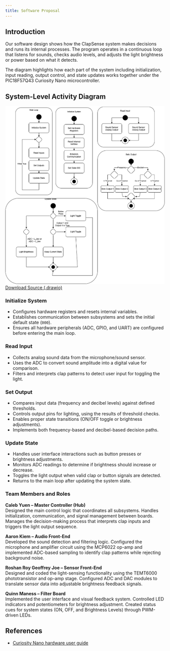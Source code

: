 ```yaml
---
title: Software Proposal
---
```


## Introduction

Our software design shows how the ClapSense system makes decisions and runs its internal processes. The program operates in a continuous loop that listens for sounds, checks audio levels, and adjusts the light brightness or power based on what it detects.

The diagram highlights how each part of the system including initialization, input reading, output control, and state updates works together under the PIC18F57Q43 Curiosity Nano microcontroller.


## System-Level Activity Diagram

![Software Proposal Diagram](image/SoftwareProposal.drawio.png)
[Download Source (.drawio)](https://drive.google.com/file/d/1XWd2HWFe6WUE2Gx3-sKtdRthA2hVnKsh/view?usp=sharing)

### Initialize System
* Configures hardware registers and resets internal variables.  
* Establishes communication between subsystems and sets the initial default state (`000`).  
* Ensures all hardware peripherals (ADC, GPIO, and UART) are configured before entering the main loop.


### Read Input
* Collects analog sound data from the microphone/sound sensor.  
* Uses the ADC to convert sound amplitude into a digital value for comparison.  
* Filters and interprets clap patterns to detect user input for toggling the light.


### Set Output
* Compares input data (frequency and decibel levels) against defined thresholds.  
* Controls output pins for lighting, using the results of threshold checks.  
* Enables proper state transitions (ON/OFF toggle or brightness adjustments).  
* Implements both frequency-based and decibel-based decision paths.


### Update State
* Handles user interface interactions such as button presses or brightness adjustments.  
* Monitors ADC readings to determine if brightness should increase or decrease.  
* Toggles the light output when valid clap or button signals are detected.  
* Returns to the main loop after updating the system state.


### Team Members and Roles

**Caleb Yuen – Master Controller (Hub)**  
  Designed the main control logic that coordinates all subsystems. Handles initialization, communication, and signal management between boards. Manages the decision-making process that interprets clap inputs and triggers the light output sequence.

**Aaron Kiem – Audio Front-End**  
  Developed the sound detection and filtering logic. Configured the microphone and amplifier circuit using the MCP6022 op-amp and implemented ADC-based sampling to identify clap patterns while rejecting background noise.

**Roshan Roy Geoffrey Joe – Sensor Front-End**  
  Designed and coded the light-sensing functionality using the TEMT6000 phototransistor and op-amp stage. Configured ADC and DAC modules to translate sensor data into adjustable brightness feedback signals.

**Quinn Maness – Filter Board**  
  Implemented the user interface and visual feedback system. Controlled LED indicators and potentiometers for brightness adjustment. Created status cues for system states (ON, OFF, and Brightness Levels) through PWM-driven LEDs.


## References
* [Curiosity Nano hardware user guide](https://ww1.microchip.com/downloads/aemDocuments/documents/MCU08/ProductDocuments/UserGuides/PIC18F57Q43-Curiosity-Nano-HW-UserGuide-DS40002186B.pdf)

